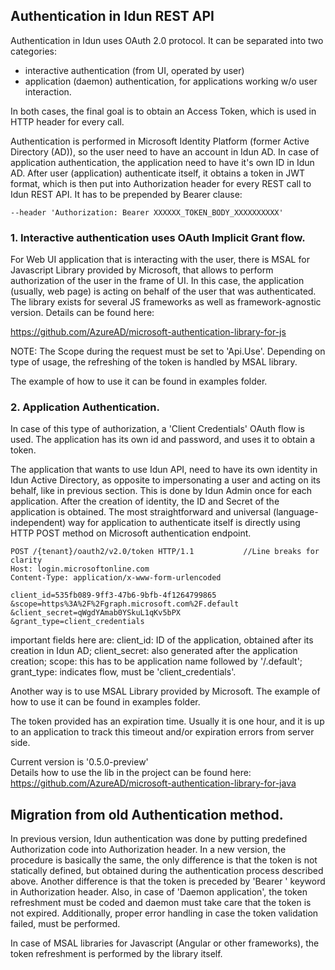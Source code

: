
## Authentication in Idun REST API

Authentication in Idun uses OAuth 2.0 protocol.
It can be separated into two categories:
* interactive authentication (from UI, operated by user)
* application (daemon) authentication, for applications working w/o user interaction.

In both cases, the final goal is to obtain an Access Token, which is used in HTTP header for every call. 

Authentication is performed in Microsoft Identity Platform (former Active Directory (AD)), so the user need to have an account in Idun AD.
In case of application authentication, the application need to have it's own ID in Idun AD. 
After user (application) authenticate itself, it obtains a token in JWT format, which is then put into Authorization header
for every REST call to Idun REST API. It has to be prepended by Bearer clause:
```
--header 'Authorization: Bearer XXXXXX_TOKEN_BODY_XXXXXXXXXX'  
```

### 1. Interactive authentication uses OAuth Implicit Grant flow.

For Web UI application that is interacting with the user, there is MSAL for Javascript Library provided by Microsoft,
that allows to perform authorization of the user in the frame of UI. 
In this case, the application (usually, web page) is acting on behalf of the user that was authenticated.
The library exists for several JS frameworks as well as framework-agnostic version.
Details can be found here:

https://github.com/AzureAD/microsoft-authentication-library-for-js

NOTE: The Scope during the request must be set to 'Api.Use'.
Depending on type of usage, the refreshing of the token is handled by MSAL library.

The example of how to use it can be found in examples folder.


### 2. Application Authentication.

In case of this type of authorization, a 'Client Credentials' OAuth flow is used. The application has its own id and password, 
and uses it to obtain a token. 

The application that wants to use Idun API, need to have its own identity in Idun Active Directory, as opposite to impersonating a user and acting on its behalf, like in previous section.
This is done by Idun Admin once for each application.
After the creation of identity, the ID and Secret of the application is obtained.
The most straightforward and universal (language-independent) way for application to authenticate itself 
is directly using HTTP POST method on Microsoft authentication endpoint.

```
POST /{tenant}/oauth2/v2.0/token HTTP/1.1           //Line breaks for clarity
Host: login.microsoftonline.com
Content-Type: application/x-www-form-urlencoded

client_id=535fb089-9ff3-47b6-9bfb-4f1264799865
&scope=https%3A%2F%2Fgraph.microsoft.com%2F.default
&client_secret=qWgdYAmab0YSkuL1qKv5bPX
&grant_type=client_credentials
``` 

important fields here are:
client_id: ID of the application, obtained after its creation in Idun AD;
client_secret: also generated after the application creation;
scope: this has to be application name followed by '/.default';
grant_type: indicates flow, must be 'client_credentials'.


Another way is to use MSAL Library provided by Microsoft. The example of how to use it can be found in examples folder.

The token provided has an expiration time. Usually it is one hour, and it is up to an application to track this timeout 
and/or expiration errors from server side. 

Current version is  '0.5.0-preview'   
Details how to use the lib in the project can be found here:
https://github.com/AzureAD/microsoft-authentication-library-for-java



## Migration from old Authentication method.

In previous version, Idun authentication was done by putting predefined Authorization code into Authorization header.
In a new version, the procedure is basically the same, the only difference is that the token is not statically defined, 
but obtained during the authentication process described above. 
Another difference is that the token is preceded by 'Bearer ' keyword in Authorization header.
Also, in case of 'Daemon application', the token refreshment must be coded and daemon must take care that the token is not expired.
Additionally, proper error handling in case the token validation failed, must be performed.
   
In case of MSAL libraries for Javascript (Angular or other frameworks), the token refreshment is performed by the library itself.